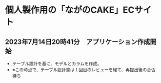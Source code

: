# 個人製作用の「ながのCAKE」ECサイト

## 2023年7月14日20時41分　アプリケーション作成開始
 * テーブル設計を基に、モデルとカラムを作成。
 * ※この時点で、テーブル設計書は１回目のレビューを経て、再提出後の合否待ち